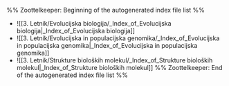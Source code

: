 %% Zoottelkeeper: Beginning of the autogenerated index file list  %%
-  ![[3. Letnik/Evolucijska biologija/_Index_of_Evolucijska biologija|_Index_of_Evolucijska biologija]]
-  ![[3. Letnik/Evolucijska in populacijska genomika/_Index_of_Evolucijska in populacijska genomika|_Index_of_Evolucijska in populacijska genomika]]
-  ![[3. Letnik/Strukture bioloških molekul/_Index_of_Strukture bioloških molekul|_Index_of_Strukture bioloških molekul]]
%% Zoottelkeeper: End of the autogenerated index file list  %%
